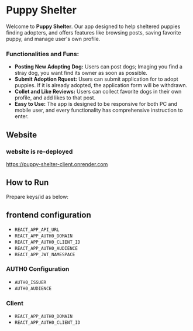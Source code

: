 # Puppy Shelter
Welcome to **Puppy Shelter**. Our app designed to help sheltered puppies finding adopters, and offers features like browsing posts, saving favorite puppy, and manage user's own profile.

### Functionalities and Funs:
- **Posting New Adopting Dog:** Users can post dogs; Imaging you find a stray dog, you want find its owner as soon as possible.
- **Submit Adoption Rquest:** Users can submit application for to adopt puppies. If it is already adopted, the application form will be withdrawn.  
- **Collet and Like Reviews:** Users can collect favorite dogs in their own profile, and add likes to that post.
- **Easy to Use:** The app is designed to be responsive for both PC and mobile user, and every functionality has comprehensive instruction to enter. 

## Website
### website is re-deployed
https://puppy-shelter-client.onrender.com

## How to Run

Prepare keys/id as below: 
## frontend configuration
- `REACT_APP_API_URL`
- `REACT_APP_AUTH0_DOMAIN`
- `REACT_APP_AUTH0_CLIENT_ID`
- `REACT_APP_AUTH0_AUDIENCE`
- `REACT_APP_JWT_NAMESPACE`
### AUTH0 Configuration 
- `AUTH0_ISSUER`
- `AUTH0_AUDIENCE`
### Client
- `REACT_APP_AUTH0_DOMAIN`
- `REACT_APP_AUTH0_CLIENT_ID`
